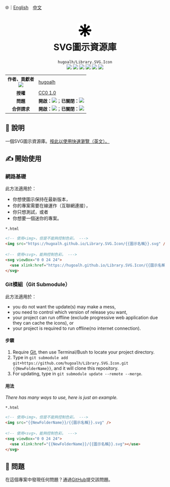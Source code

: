 🌐｜[English](./README.md)　[中文](./README.zh-hant.md)

# <div align="center"><img src="../SVG_Alt.svg" width=48 height=48 /><br />SVG圖示資源庫</div>

<div align="center">
  <code>hugoalh/Library.SVG.Icon</code><br />
  <img src="https://img.shields.io/github/languages/count/hugoalh/Library.SVG.Icon?style=flat-square&logo=github" />
  <img src="https://img.shields.io/github/languages/top/hugoalh/Library.SVG.Icon?style=flat-square&logo=github" />
  <img src="https://img.shields.io/github/repo-size/hugoalh/Library.SVG.Icon?style=flat-square&logo=github" />
  <img src="https://img.shields.io/github/watchers/hugoalh/Library.SVG.Icon?style=flat-square&logo=github" />
  <img src="https://img.shields.io/github/stars/hugoalh/Library.SVG.Icon?style=flat-square&logo=github" />
  <img src="https://img.shields.io/github/forks/hugoalh/Library.SVG.Icon?style=flat-square&logo=github" />
</div>

<table>
  <tr>
    <td align="center">
      <b>作者、貢獻者</b><br />
      <img src="https://img.shields.io/github/contributors/hugoalh/Library.SVG.Icon?style=flat-square&color=000000&label=%20" />
    </td>
    <td><a href="https://github.com/hugoalh">hugoalh</a></td>
  </tr>
  <tr>
    <td align="center"><b>授權</b></td>
    <td><a href="../LICENSE.zh-hant.md">CC0 1.0</a></td>
  </tr>
  <tr>
    <td align="center"><b>問題</b></td>
    <td>
      <b>開啟：</b><img src="https://img.shields.io/github/issues-raw/hugoalh/Library.SVG.Icon?style=flat-square&color=000000&label=%20" />；<b>已關閉：</b><img src="https://img.shields.io/github/issues-closed-raw/hugoalh/Library.SVG.Icon?style=flat-square&color=000000&label=%20" />
    </td>
  </tr>
  <tr>
    <td align="center"><b>合併請求</b></td>
    <td>
      <b>開啟：</b><img src="https://img.shields.io/github/issues-pr-raw/hugoalh/Library.SVG.Icon?style=flat-square&color=000000&label=%20" />；<b>已關閉：</b><img src="https://img.shields.io/github/issues-pr-closed-raw/hugoalh/Library.SVG.Icon?style=flat-square&color=000000&label=%20" />
    </td>
  </tr>
</table>

## 📜 說明

一個SVG圖示資源庫。<a href="https://hugoalh.github.io/Library.SVG.Icon">按此以使用快速瀏覽（英文）。</a>

## ✍ 開始使用

### 網路基礎

此方法適用於：

- 你想使圖示保持在最新版本，
- 你的專案需要在線運作（互聯網連接），
- 你只想測試，或者
- 你想要一個迷你的專案。

`*.html`

```html
<!-- 使用<img>，但是不能夠控制色彩。 --->
<img src="https://hugoalh.github.io/Library.SVG.Icon/{{圖示名稱}}.svg" />

<!-- 使用<svg>，能夠控制色彩。 --->
<svg viewBox="0 0 24 24">
  <use xlink:href="https://hugoalh.github.io/Library.SVG.Icon/{{圖示名稱}}.svg"></use>
</svg>
```

### Git模組（Git Submodule）

此方法適用於：

- you do not want the update(s) may make a mess,
- you need to control which version of release you want,
- your project can run offline (exclude progressive web application due they can cache the icons), or
- your project is required to run offline(no internet connection).

#### 步驟

<ol>
  <li>Require <a href="https://git-scm.com/">Git</a>, then use Terminal/Bush to locate your project directory.</li>
  <li>Type in <code>git submodule add git+https://github.com/hugoalh/Library.SVG.Icon.git {{NewFolderName}}</code>, and it will clone this repository.</li>
  <li>For updating, type in <code>git submodule update --remote --merge</code>.</li>
</ol>

#### 用法

*There has many ways to use, here is just an example.*

`*.html`

```html
<!-- 使用<img>，但是不能夠控制色彩。 --->
<img src="{{NewFolderName}}/{{圖示名稱}}.svg" />

<!-- 使用<svg>，能夠控制色彩。 --->
<svg viewBox="0 0 24 24">
  <use xlink:href="{{NewFolderName}}/{{圖示名稱}}.svg"></use>
</svg>
```

## 🐛 問題

在這個專案中發現任何問題？通過[GitHub](https://github.com/hugoalh/Library.SVG.Icon/issues)提交該問題。
